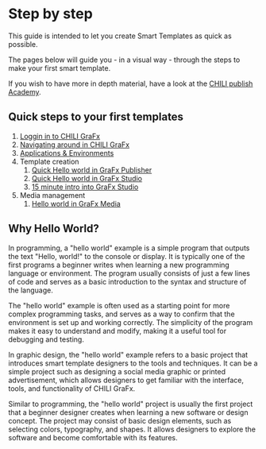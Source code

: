# Step by step

This guide is intended to let you create Smart Templates as quick as possible.

The pages below will guide you - in a visual way - through the steps to make your first smart template.

If you wish to have more in depth material, have a look at the [CHILI publish Academy](https://product.chili-publish.academy/dashboard).

## Quick steps to your first templates

1.	[Loggin in to CHILI GraFx](/CHILI_GraFx/step_by_step/loggin_in/)
2.	[Navigating around in CHILI GraFx](/CHILI_GraFx/step_by_step/navigating/)
3.	[Applications & Environments](/CHILI_GraFx/step_by_step/applications/)
4.	Template creation
	1.	[Quick Hello world in GraFx Publisher](/CHILI_GraFx/step_by_step/gfx_publisher_template1/)
	2.	[Quick Hello world in GraFx Studio](/CHILI_GraFx/step_by_step/gfx_studio_template1/)
	3.	[15 minute intro into GraFx Studio](/CHILI_GraFx/step_by_step/gfx_studio_template2/)
5.	Media management
	1.	[Hello world in GraFx Media](/CHILI_GraFx/step_by_step/gfx_media/)
	
## Why Hello World?

In programming, a "hello world" example is a simple program that outputs the text "Hello, world!" to the console or display. It is typically one of the first programs a beginner writes when learning a new programming language or environment. The program usually consists of just a few lines of code and serves as a basic introduction to the syntax and structure of the language.

The "hello world" example is often used as a starting point for more complex programming tasks, and serves as a way to confirm that the environment is set up and working correctly. The simplicity of the program makes it easy to understand and modify, making it a useful tool for debugging and testing.

In graphic design, the "hello world" example refers to a basic project that introduces smart template designers to the tools and techniques. It can be a simple project such as designing a social media graphic or printed advertisement, which allows designers to get familiar with the interface, tools, and functionality of CHILI GraFx.

Similar to programming, the "hello world" project is usually the first project that a beginner designer creates when learning a new software or design concept. The project may consist of basic design elements, such as selecting colors, typography, and shapes. It allows designers to explore the software and become comfortable with its features.
